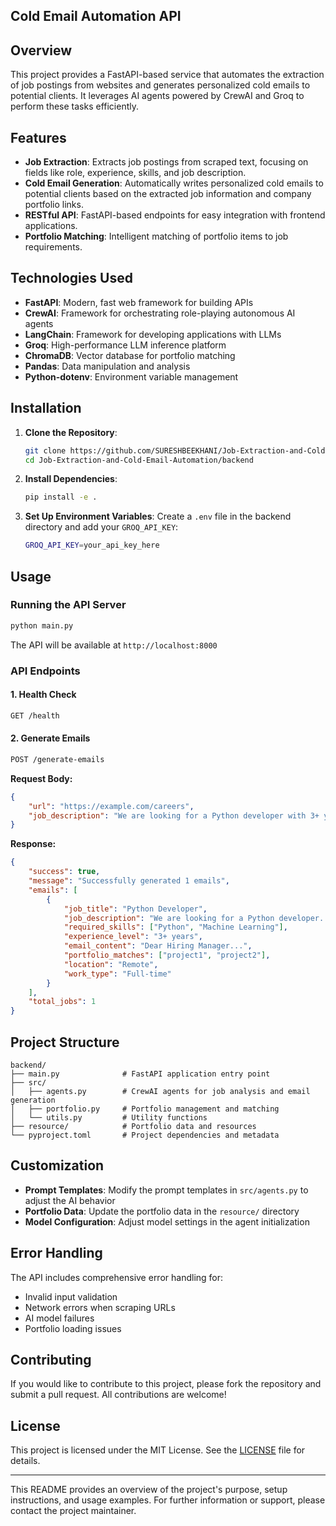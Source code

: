 ## Cold Email Automation API

## Overview

This project provides a FastAPI-based service that automates the extraction of job postings from websites and generates personalized cold emails to potential clients. It leverages AI agents powered by CrewAI and Groq to perform these tasks efficiently.

## Features

- **Job Extraction**: Extracts job postings from scraped text, focusing on fields like role, experience, skills, and job description.
- **Cold Email Generation**: Automatically writes personalized cold emails to potential clients based on the extracted job information and company portfolio links.
- **RESTful API**: FastAPI-based endpoints for easy integration with frontend applications.
- **Portfolio Matching**: Intelligent matching of portfolio items to job requirements.

## Technologies Used

- **FastAPI**: Modern, fast web framework for building APIs
- **CrewAI**: Framework for orchestrating role-playing autonomous AI agents
- **LangChain**: Framework for developing applications with LLMs
- **Groq**: High-performance LLM inference platform
- **ChromaDB**: Vector database for portfolio matching
- **Pandas**: Data manipulation and analysis
- **Python-dotenv**: Environment variable management

## Installation

1. **Clone the Repository**:
    ```bash
    git clone https://github.com/SURESHBEEKHANI/Job-Extraction-and-Cold-Email-Automation.git
    cd Job-Extraction-and-Cold-Email-Automation/backend
    ```

2. **Install Dependencies**:
    ```bash
    pip install -e .
    ```

3. **Set Up Environment Variables**:
    Create a `.env` file in the backend directory and add your `GROQ_API_KEY`:
    ```bash
    GROQ_API_KEY=your_api_key_here
    ```

## Usage

### Running the API Server

```bash
python main.py
```

The API will be available at `http://localhost:8000`

### API Endpoints

#### 1. Health Check
```bash
GET /health
```

#### 2. Generate Emails
```bash
POST /generate-emails
```

**Request Body:**
```json
{
    "url": "https://example.com/careers",
    "job_description": "We are looking for a Python developer with 3+ years of experience in machine learning and data analysis."
}
```

**Response:**
```json
{
    "success": true,
    "message": "Successfully generated 1 emails",
    "emails": [
        {
            "job_title": "Python Developer",
            "job_description": "We are looking for a Python developer...",
            "required_skills": ["Python", "Machine Learning"],
            "experience_level": "3+ years",
            "email_content": "Dear Hiring Manager...",
            "portfolio_matches": ["project1", "project2"],
            "location": "Remote",
            "work_type": "Full-time"
        }
    ],
    "total_jobs": 1
}
```

## Project Structure

```
backend/
├── main.py              # FastAPI application entry point
├── src/
│   ├── agents.py        # CrewAI agents for job analysis and email generation
│   ├── portfolio.py     # Portfolio management and matching
│   └── utils.py         # Utility functions
├── resource/            # Portfolio data and resources
└── pyproject.toml       # Project dependencies and metadata
```

## Customization

- **Prompt Templates**: Modify the prompt templates in `src/agents.py` to adjust the AI behavior
- **Portfolio Data**: Update the portfolio data in the `resource/` directory
- **Model Configuration**: Adjust model settings in the agent initialization

## Error Handling

The API includes comprehensive error handling for:
- Invalid input validation
- Network errors when scraping URLs
- AI model failures
- Portfolio loading issues

## Contributing

If you would like to contribute to this project, please fork the repository and submit a pull request. All contributions are welcome!

## License

This project is licensed under the MIT License. See the [LICENSE](LICENSE) file for details.

---

This README provides an overview of the project's purpose, setup instructions, and usage examples. For further information or support, please contact the project maintainer.

